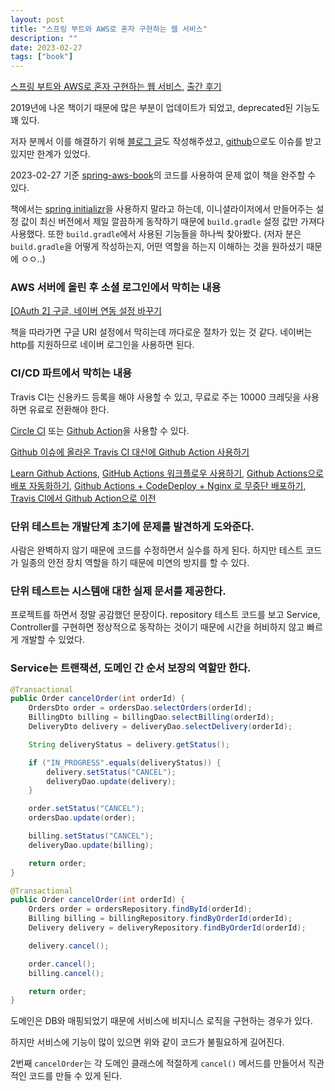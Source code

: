 ```yaml
---
layout: post
title: "스프링 부트와 AWS로 혼자 구현하는 웹 서비스"
description: ""
date: 2023-02-27
tags: ["book"]
---
```


<a href="http://www.yes24.com/Product/Goods/83849117">스프링 부트와 AWS로 혼자 구현하는 웹 서비스</a>, <a href="https://jojoldu.tistory.com/463">출간 후기</a>

2019년에 나온 책이기 때문에 많은 부분이 업데이트가 되었고, deprecated된 기능도 꽤 있다.

저자 분께서 이를 해결하기 위해 <a href="https://jojoldu.tistory.com/539">블로그 글</a>도 작성해주셨고, <a href="https://github.com/jojoldu/freelec-springboot2-webservice/issues">github</a>으로도 이슈를 받고 있지만 한계가 있었다.

2023-02-27 기준 <a href="https://github.com/hyuunnn/spring-aws-book">spring-aws-book</a>의 코드를 사용하여 문제 없이 책을 완주할 수 있다.

책에서는 <a href="https://start.spring.io/">spring initializr</a>을 사용하지 말라고 하는데, 이니셜라이저에서 만들어주는 설정 값이 최신 버전에서 제일 깔끔하게 동작하기 때문에 `build.gradle` 설정 값만 가져다 사용했다. 또한 `build.gradle`에서 사용된 기능들을 하나씩 찾아봤다. (저자 분은 `build.gradle`을 어떻게 작성하는지, 어떤 역할을 하는지 이해하는 것을 원하셨기 때문에 ㅇㅇ..)

### AWS 서버에 올린 후 소셜 로그인에서 막히는 내용

<a href="https://yeonyeon.tistory.com/69">[OAuth 2] 구글, 네이버 연동 설정 바꾸기</a> 

책을 따라가면 구글 URI 설정에서 막히는데 까다로운 절차가 있는 것 같다. 네이버는 http를 지원하므로 네이버 로그인을 사용하면 된다.

### CI/CD 파트에서 막히는 내용

Travis CI는 신용카드 등록을 해야 사용할 수 있고, 무료로 주는 10000 크레딧을 사용하면 유료로 전환해야 한다.

<a href="https://circleci.com/pricing">Circle CI</a> 또는 <a href="https://docs.github.com/ko/billing/managing-billing-for-github-actions/about-billing-for-github-actions">Github Action</a>을 사용할 수 있다.

<a href="https://github.com/jojoldu/freelec-springboot2-webservice/issues/806">Github 이슈에 올라온 Travis CI 대신에 Github Action 사용하기</a>

<a href="https://docs.github.com/ko/actions/learn-github-actions">Learn Github Actions</a>, <a href="https://blog.outsider.ne.kr/1510">GitHub Actions 워크플로우 사용하기</a>, <a href="https://meetup.nhncloud.com/posts/286">Github Actions으로 배포 자동화하기</a>, <a href="https://wbluke.tistory.com/39">Github Actions + CodeDeploy + Nginx 로 무중단 배포하기</a>, <a href="https://velog.io/@jjy5349/Travis-CI%EC%97%90%EC%84%9C-Github-Action%EC%9C%BC%EB%A1%9C-%EC%9D%B4%EC%A0%84">Travis CI에서 Github Action으로 이전</a>

### 단위 테스트는 개발단계 초기에 문제를 발견하게 도와준다.

사람은 완벽하지 않기 때문에 코드를 수정하면서 실수를 하게 된다. 하지만 테스트 코드가 일종의 안전 장치 역할을 하기 때문에 미연의 방지를 할 수 있다.

### 단위 테스트는 시스템애 대한 실제 문서를 제공한다.

프로젝트를 하면서 정말 공감했던 문장이다. repository 테스트 코드를 보고 Service, Controller를 구현하면 정상적으로 동작하는 것이기 때문에 시간을 허비하지 않고 빠르게 개발할 수 있었다.

### Service는 트랜잭션, 도메인 간 순서 보장의 역할만 한다.

```java
@Transactional
public Order cancelOrder(int orderId) {
    OrdersDto order = ordersDao.selectOrders(orderId);
    BillingDto billing = billingDao.selectBilling(orderId);
    DeliveryDto delivery = deliveryDao.selectDelivery(orderId);

    String deliveryStatus = delivery.getStatus();

    if ("IN_PROGRESS".equals(deliveryStatus)) {
        delivery.setStatus("CANCEL");
        deliveryDao.update(delivery);
    }

    order.setStatus("CANCEL");
    ordersDao.update(order);

    billing.setStatus("CANCEL");
    deliveryDao.update(billing);

    return order;
}
```

```java
@Transactional
public Order cancelOrder(int orderId) {
    Orders order = ordersRepository.findById(orderId);
    Billing billing = billingRepository.findByOrderId(orderId);
    Delivery delivery = deliveryRepository.findByOrderId(orderId);

    delivery.cancel();

    order.cancel();
    billing.cancel();

    return order;
}
```

도메인은 DB와 매핑되었기 때문에 서비스에 비지니스 로직을 구현하는 경우가 있다.

하지만 서비스에 기능이 많이 있으면 위와 같이 코드가 불필요하게 길어진다.

2번째 `cancelOrder`는 각 도메인 클래스에 적절하게 `cancel()` 메서드를 만들어서 직관적인 코드를 만들 수 있게 된다.

